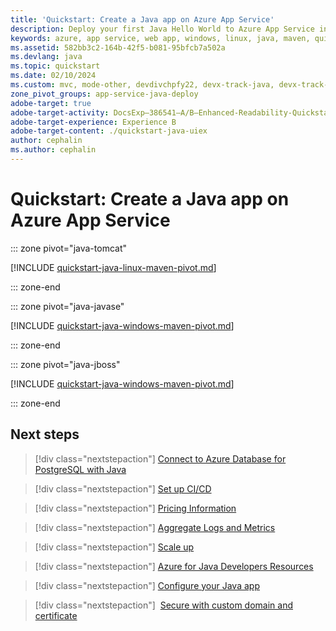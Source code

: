```yaml
---
title: 'Quickstart: Create a Java app on Azure App Service'
description: Deploy your first Java Hello World to Azure App Service in minutes. The Azure Web App Plugin for Maven makes it convenient to deploy Java apps.
keywords: azure, app service, web app, windows, linux, java, maven, quickstart
ms.assetid: 582bb3c2-164b-42f5-b081-95bfcb7a502a
ms.devlang: java
ms.topic: quickstart
ms.date: 02/10/2024
ms.custom: mvc, mode-other, devdivchpfy22, devx-track-java, devx-track-javaee-jbosseap-appsvc, devx-track-javaee-jbosseap, devx-track-javaee, devx-track-extended-java
zone_pivot_groups: app-service-java-deploy
adobe-target: true
adobe-target-activity: DocsExp–386541–A/B–Enhanced-Readability-Quickstarts–2.19.2021
adobe-target-experience: Experience B
adobe-target-content: ./quickstart-java-uiex
author: cephalin
ms.author: cephalin
---
```


# Quickstart: Create a Java app on Azure App Service


::: zone pivot="java-tomcat"

[!INCLUDE [quickstart-java-linux-maven-pivot.md](./includes/quickstart-java/quickstart-java-tomcat.md)]

::: zone-end

::: zone pivot="java-javase"

[!INCLUDE [quickstart-java-windows-maven-pivot.md](./includes/quickstart-java/quickstart-java-javase.md)]

::: zone-end

::: zone pivot="java-jboss"

[!INCLUDE [quickstart-java-windows-maven-pivot.md](./includes/quickstart-java/quickstart-java-jboss.md)]

::: zone-end

## Next steps

> [!div class="nextstepaction"]
> [Connect to Azure Database for PostgreSQL with Java](/azure/postgresql/connect-java)

> [!div class="nextstepaction"]
> [Set up CI/CD](deploy-continuous-deployment.md)

> [!div class="nextstepaction"]
> [Pricing Information](https://azure.microsoft.com/pricing/details/app-service/linux/)

> [!div class="nextstepaction"]
> [Aggregate Logs and Metrics](troubleshoot-diagnostic-logs.md)

> [!div class="nextstepaction"]
> [Scale up](manage-scale-up.md)

> [!div class="nextstepaction"]
> [Azure for Java Developers Resources](/java/azure/)

> [!div class="nextstepaction"]
> [Configure your Java app](configure-language-java-deploy-run.md)

> [!div class="nextstepaction"]
> [Secure with custom domain and certificate](tutorial-secure-domain-certificate.md)
